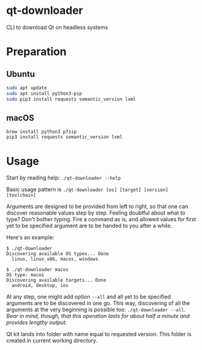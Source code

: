 # qt-downloader
CLI to download Qt on headless systems

# Preparation

## Ubuntu

```bash
sudo apt update
sudo apt install python3-pip
sudo pip3 install requests semantic_version lxml
```

## macOS

```
brew install python3 p7zip
pip3 install requests semantic_version lxml
```

# Usage

Start by reading help: `./qt-downloader --help`

Basic usage pattern is `./qt-downloader [os] [target] [version] [toolchain]`

Arguments are designed to be provided from left to right, so that one can discover
reasonable values step by step. Feeling doubtful about what to type? Don't bother typing.
Fire a command as is, and allowed values for first yet to be specified argument are to be
handed to you after a while.

Here's an example:
```
$ ./qt-downloader
Discovering available OS types... Done
  linux, linux_x86, macos, windows

$ ./qt-downloader macos
OS type: macos
Discovering available targets... Done
  android, desktop, ios
```

At any step, one might add option `--all` and all yet to be specified arguments are to be
discovered in one go. This way, discovering of all the arguments at the very beginning is
possible too: `./qt-downloader --all`. *Bear in mind, though, that this operation lasts for
about half a minute and provides lengthy output.*

Qt kit lands into folder with name equal to requested version. This folder is created in
current working directory.

